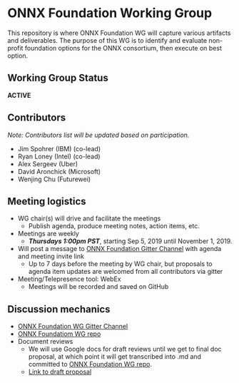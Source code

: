 # ONNX Foundation Working Group

This repository is where ONNX Foundation WG will capture various artifacts and deliverables. The purpose of this WG is to identify and evaluate non-profit foundation options for the ONNX consortium, then execute on best option.

## Working Group Status
**ACTIVE**

## Contributors
*Note: Contributors list will be updated based on participation.*
* Jim Spohrer (IBM) (co-lead) 
* Ryan Loney (Intel) (co-lead) 
* Alex Sergeev (Uber) 
* David Aronchick (Microsoft) 
* Wenjing Chu (Futurewei) 

## Meeting logistics  
* WG chair(s) will drive and facilitate the meetings
  * Publish agenda, produce meeting notes, action items, etc.
* Meetings are weekly
  * ***Thursdays 1:00pm PST***, starting Sep 5, 2019 until November 1, 2019.
* Will post a message to [ONNX Foundation Gitter Channel](https://gitter.im/onnx/foundation) with agenda and meeting invite link
  * Up to 7 days before the meeting by WG chair, but proposals to agenda item updates are welcomed from all contributors via gitter
* Meeting/Telepresence tool: WebEx  
  * Meetings will be recorded and saved on GitHub

## Discussion mechanics  
* [ONNX Foundation WG Gitter Channel](https://gitter.im/onnx/foundation)
* [ONNX Foundatiom WG repo](https://github.com/onnx/working-groups/foundation)
* Document reviews
  * We will use Google docs for draft reviews until we get to final doc proposal, at which point it will get transcribed into .md and committed to [ONNX Foundation WG repo](https://github.com/onnx/working-groups/foundation).
  * [Link to draft proposal](https://docs.google.com/document/d/1nGV8un_BcOeAbIiDP-Ze9Ar2_QUpp5okoCWhxv0cyAo/edit?usp=sharing)  